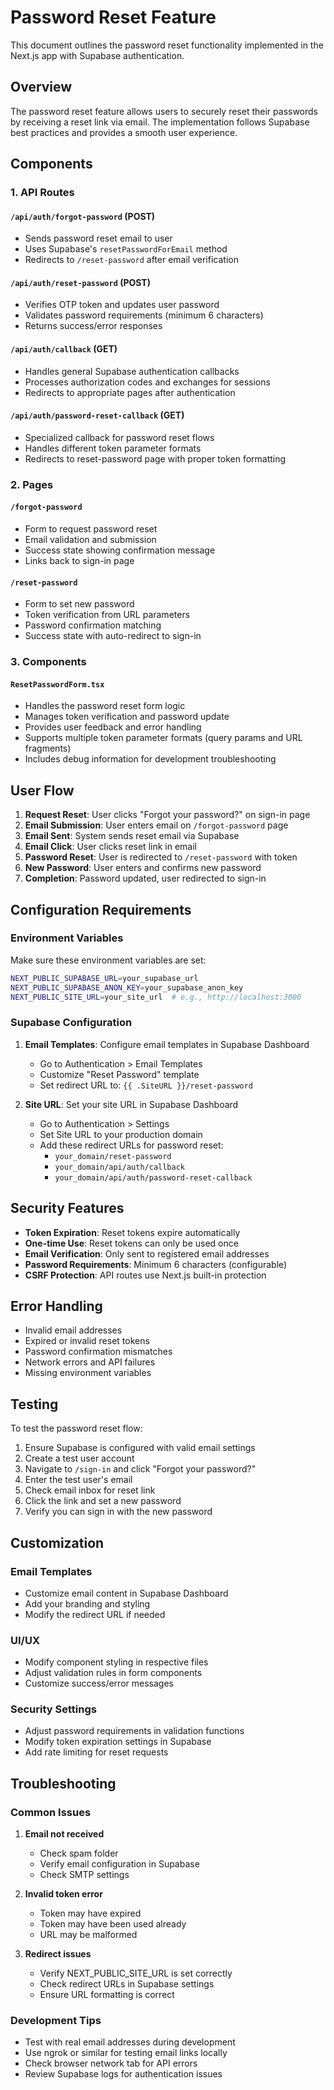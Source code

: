 # Password Reset Feature

This document outlines the password reset functionality implemented in the Next.js app with Supabase authentication.

## Overview

The password reset feature allows users to securely reset their passwords by receiving a reset link via email. The implementation follows Supabase best practices and provides a smooth user experience.

## Components

### 1. API Routes

#### `/api/auth/forgot-password` (POST)
- Sends password reset email to user
- Uses Supabase's `resetPasswordForEmail` method
- Redirects to `/reset-password` after email verification

#### `/api/auth/reset-password` (POST)
- Verifies OTP token and updates user password
- Validates password requirements (minimum 6 characters)
- Returns success/error responses

#### `/api/auth/callback` (GET)
- Handles general Supabase authentication callbacks
- Processes authorization codes and exchanges for sessions
- Redirects to appropriate pages after authentication

#### `/api/auth/password-reset-callback` (GET)
- Specialized callback for password reset flows
- Handles different token parameter formats
- Redirects to reset-password page with proper token formatting

### 2. Pages

#### `/forgot-password`
- Form to request password reset
- Email validation and submission
- Success state showing confirmation message
- Links back to sign-in page

#### `/reset-password`
- Form to set new password
- Token verification from URL parameters
- Password confirmation matching
- Success state with auto-redirect to sign-in

### 3. Components

#### `ResetPasswordForm.tsx`
- Handles the password reset form logic
- Manages token verification and password update
- Provides user feedback and error handling
- Supports multiple token parameter formats (query params and URL fragments)
- Includes debug information for development troubleshooting

## User Flow

1. **Request Reset**: User clicks "Forgot your password?" on sign-in page
2. **Email Submission**: User enters email on `/forgot-password` page
3. **Email Sent**: System sends reset email via Supabase
4. **Email Click**: User clicks reset link in email
5. **Password Reset**: User is redirected to `/reset-password` with token
6. **New Password**: User enters and confirms new password
7. **Completion**: Password updated, user redirected to sign-in

## Configuration Requirements

### Environment Variables

Make sure these environment variables are set:

```bash
NEXT_PUBLIC_SUPABASE_URL=your_supabase_url
NEXT_PUBLIC_SUPABASE_ANON_KEY=your_supabase_anon_key
NEXT_PUBLIC_SITE_URL=your_site_url  # e.g., http://localhost:3000
```

### Supabase Configuration

1. **Email Templates**: Configure email templates in Supabase Dashboard
   - Go to Authentication > Email Templates
   - Customize "Reset Password" template
   - Set redirect URL to: `{{ .SiteURL }}/reset-password`

2. **Site URL**: Set your site URL in Supabase Dashboard
   - Go to Authentication > Settings
   - Set Site URL to your production domain
   - Add these redirect URLs for password reset:
     - `your_domain/reset-password`
     - `your_domain/api/auth/callback`
     - `your_domain/api/auth/password-reset-callback`

## Security Features

- **Token Expiration**: Reset tokens expire automatically
- **One-time Use**: Reset tokens can only be used once
- **Email Verification**: Only sent to registered email addresses
- **Password Requirements**: Minimum 6 characters (configurable)
- **CSRF Protection**: API routes use Next.js built-in protection

## Error Handling

- Invalid email addresses
- Expired or invalid reset tokens
- Password confirmation mismatches
- Network errors and API failures
- Missing environment variables

## Testing

To test the password reset flow:

1. Ensure Supabase is configured with valid email settings
2. Create a test user account
3. Navigate to `/sign-in` and click "Forgot your password?"
4. Enter the test user's email
5. Check email inbox for reset link
6. Click the link and set a new password
7. Verify you can sign in with the new password

## Customization

### Email Templates
- Customize email content in Supabase Dashboard
- Add your branding and styling
- Modify the redirect URL if needed

### UI/UX
- Modify component styling in respective files
- Adjust validation rules in form components
- Customize success/error messages

### Security Settings
- Adjust password requirements in validation functions
- Modify token expiration settings in Supabase
- Add rate limiting for reset requests

## Troubleshooting

### Common Issues

1. **Email not received**
   - Check spam folder
   - Verify email configuration in Supabase
   - Check SMTP settings

2. **Invalid token error**
   - Token may have expired
   - Token may have been used already
   - URL may be malformed

3. **Redirect issues**
   - Verify NEXT_PUBLIC_SITE_URL is set correctly
   - Check redirect URLs in Supabase settings
   - Ensure URL formatting is correct

### Development Tips

- Test with real email addresses during development
- Use ngrok or similar for testing email links locally
- Check browser network tab for API errors
- Review Supabase logs for authentication issues
